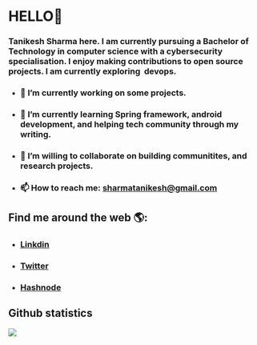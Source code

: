 # HELLO👋

### **Tanikesh Sharma here**. I am currently pursuing a Bachelor of Technology in computer science with a cybersecurity specialisation. I enjoy making contributions to open source projects. I am currently exploring  **devops**.


 - ### 🔭 I’m currently working on some projects.
 
 - ### 🌱 I’m currently learning Spring framework, android development, and helping tech community through my writing.
 
 - ### 👯 I’m willing to collaborate on building communitites, and research projects.
 
 - ### 📫 How to reach me: sharmatanikesh@gmail.com
 

 
 ## Find me around the web 🌎:
 - ### [Linkdin](www.linkedin.com/in/tanikesh-sharma-25b924230)
 - ### [Twitter](https://twitter.com/TanikeshSharma)
 - ### [Hashnode](https://madmax.hashnode.dev/)
 
 
 ## Github statistics

<img src="https://github-readme-stats.vercel.app/api?username=sharmatanikesh&count_private=true&show_icons=true&theme=radical%22"/>
 
 






